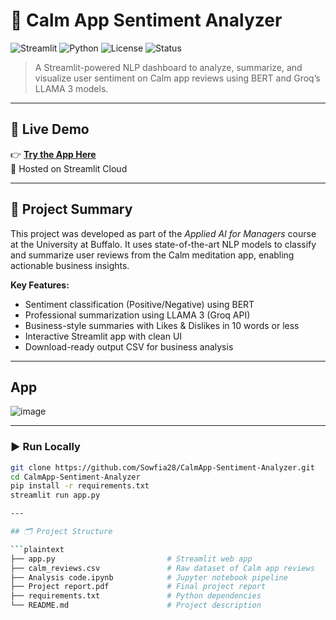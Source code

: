 # 🧘 Calm App Sentiment Analyzer

![Streamlit](https://img.shields.io/badge/Built%20With-Streamlit-orange?style=flat-square&logo=streamlit)
![Python](https://img.shields.io/badge/Python-3.9+-blue.svg?style=flat-square&logo=python)
![License](https://img.shields.io/badge/License-Educational-lightgrey?style=flat-square)
![Status](https://img.shields.io/badge/Project-Academic%20Capstone-success?style=flat-square)

> A Streamlit-powered NLP dashboard to analyze, summarize, and visualize user sentiment on Calm app reviews using BERT and Groq’s LLAMA 3 models.

---

## 🚀 Live Demo

👉 [**Try the App Here**](https://calmapp-sentiment-analyzer.streamlit.app/)  
📎 Hosted on Streamlit Cloud

---

## 📌 Project Summary

This project was developed as part of the *Applied AI for Managers* course at the University at Buffalo. It uses state-of-the-art NLP models to classify and summarize user reviews from the Calm meditation app, enabling actionable business insights.

**Key Features:**
- Sentiment classification (Positive/Negative) using BERT
- Professional summarization using LLAMA 3 (Groq API)
- Business-style summaries with Likes & Dislikes in 10 words or less
- Interactive Streamlit app with clean UI
- Download-ready output CSV for business analysis

---

## App
![image](https://github.com/user-attachments/assets/f86a8a82-b2e3-47b8-a5fd-4a3d80ee8045)

---

### ▶️ Run Locally

```bash
git clone https://github.com/Sowfia28/CalmApp-Sentiment-Analyzer.git
cd CalmApp-Sentiment-Analyzer
pip install -r requirements.txt
streamlit run app.py

---

## 🗂️ Project Structure

```plaintext
├── app.py                         # Streamlit web app
├── calm_reviews.csv               # Raw dataset of Calm app reviews
├── Analysis code.ipynb            # Jupyter notebook pipeline
├── Project report.pdf             # Final project report
├── requirements.txt               # Python dependencies
└── README.md                      # Project description
